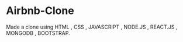 # Airbnb-Clone
Made a clone using HTML , CSS , JAVASCRIPT , NODE.JS , REACT.JS , MONGODB , BOOTSTRAP. 
